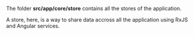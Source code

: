 The folder **src/app/core/store** contains all the stores of the application.

A store, here, is a way to share data accross all the application using RxJS and Angular services.